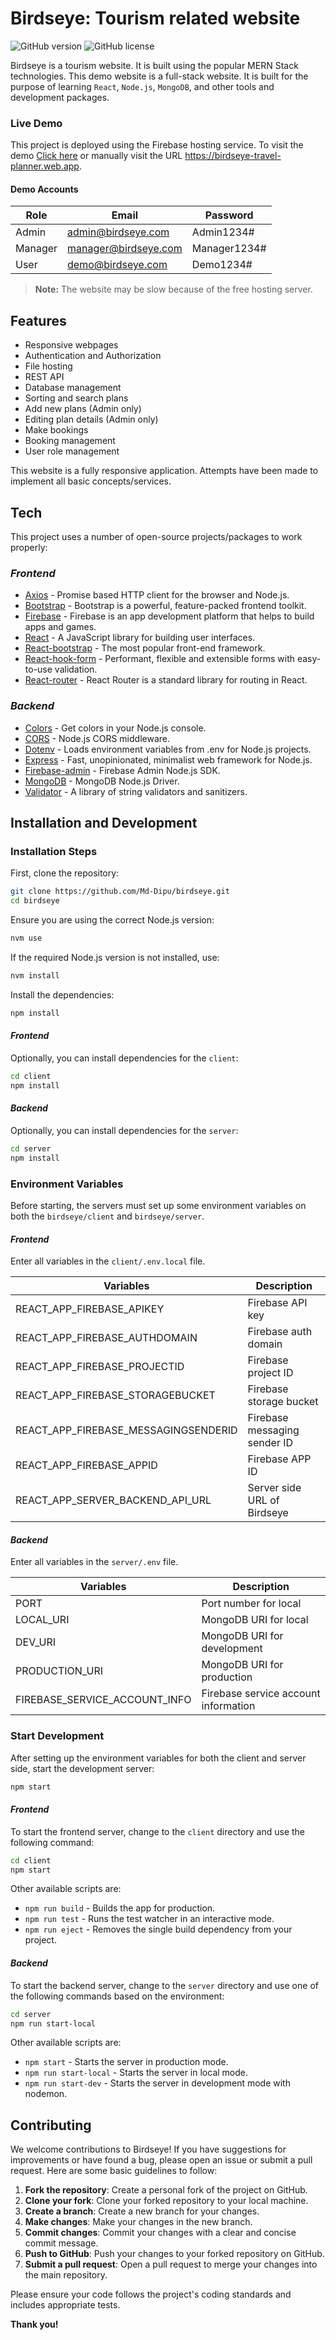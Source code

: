 # Birdseye: Tourism related website

![GitHub version](https://img.shields.io/github/package-json/v/Md-Dipu/birdseye)
![GitHub license](https://img.shields.io/github/license/Md-Dipu/birdseye)

Birdseye is a tourism website. It is built using the popular MERN Stack technologies. This demo website is a full-stack website. It is built for the purpose of learning `React`, `Node.js`, `MongoDB`, and other tools and development packages.

### Live Demo

This project is deployed using the Firebase hosting service. To visit the demo [Click here](https://birdseye-travel-planner.web.app) or manually visit the URL https://birdseye-travel-planner.web.app.

#### Demo Accounts

| Role | Email | Password |
| ------ | ------ | ------ |
| Admin | admin@birdseye.com | Admin1234# |
| Manager | manager@birdseye.com | Manager1234# |
| User | demo@birdseye.com | Demo1234# |

> **Note:** The website may be slow because of the free hosting server.

## Features

- Responsive webpages
- Authentication and Authorization
- File hosting
- REST API
- Database management
- Sorting and search plans
- Add new plans (Admin only)
- Editing plan details (Admin only)
- Make bookings
- Booking management
- User role management

This website is a fully responsive application. Attempts have been made to implement all basic concepts/services.

## Tech

This project uses a number of open-source projects/packages to work properly:

### _Frontend_
- [Axios](https://axios-http.com/) - Promise based HTTP client for the browser and Node.js.
- [Bootstrap](https://getbootstrap.com/) - Bootstrap is a powerful, feature-packed frontend toolkit.
- [Firebase](https://firebase.google.com/) - Firebase is an app development platform that helps to build apps and games.
- [React](https://reactjs.org/) - A JavaScript library for building user interfaces.
- [React-bootstrap](https://react-bootstrap.github.io/) - The most popular front-end framework.
- [React-hook-form](https://react-hook-form.com/) - Performant, flexible and extensible forms with easy-to-use validation.
- [React-router](https://reactrouter.com/) - React Router is a standard library for routing in React.

### _Backend_
- [Colors](https://github.com/Marak/colors.js) - Get colors in your Node.js console.
- [CORS](https://github.com/expressjs/cors#readme) - Node.js CORS middleware.
- [Dotenv](https://github.com/motdotla/dotenv#readme) - Loads environment variables from .env for Node.js projects.
- [Express](https://expressjs.com/) - Fast, unopinionated, minimalist web framework for Node.js.
- [Firebase-admin](https://www.npmjs.com/package/firebase-admin) - Firebase Admin Node.js SDK.
- [MongoDB](https://www.npmjs.com/package/mongodb) - MongoDB Node.js Driver.
- [Validator](https://github.com/validatorjs/validator.js) - A library of string validators and sanitizers.

## Installation and Development

### Installation Steps

First, clone the repository:

```sh
git clone https://github.com/Md-Dipu/birdseye.git
cd birdseye
```

Ensure you are using the correct Node.js version:

```sh
nvm use
```

If the required Node.js version is not installed, use:

```sh
nvm install
```

Install the dependencies:

```sh
npm install
```

#### _Frontend_

Optionally, you can install dependencies for the `client`:

```sh
cd client
npm install
```

#### _Backend_

Optionally, you can install dependencies for the `server`:

```sh
cd server
npm install
```

### Environment Variables

Before starting, the servers must set up some environment variables on both the `birdseye/client` and `birdseye/server`.

#### _Frontend_

Enter all variables in the `client/.env.local` file.

| Variables | Description |
| ------ | ------ |
| REACT_APP_FIREBASE_APIKEY | Firebase API key |
| REACT_APP_FIREBASE_AUTHDOMAIN | Firebase auth domain |
| REACT_APP_FIREBASE_PROJECTID | Firebase project ID |
| REACT_APP_FIREBASE_STORAGEBUCKET | Firebase storage bucket |
| REACT_APP_FIREBASE_MESSAGINGSENDERID | Firebase messaging sender ID |
| REACT_APP_FIREBASE_APPID | Firebase APP ID |
| REACT_APP_SERVER_BACKEND_API_URL | Server side URL of Birdseye |

#### _Backend_

Enter all variables in the `server/.env` file.

| Variables | Description |
| ------ | ------ |
| PORT | Port number for local |
| LOCAL_URI | MongoDB URI for local |
| DEV_URI | MongoDB URI for development |
| PRODUCTION_URI | MongoDB URI for production |
| FIREBASE_SERVICE_ACCOUNT_INFO | Firebase service account information |

### Start Development

After setting up the environment variables for both the client and server side, start the development server:

```sh
npm start
```

#### _Frontend_

To start the frontend server, change to the `client` directory and use the following command:

```sh
cd client
npm start
```

Other available scripts are:

- `npm run build` - Builds the app for production.
- `npm run test` - Runs the test watcher in an interactive mode.
- `npm run eject` - Removes the single build dependency from your project.

#### _Backend_

To start the backend server, change to the `server` directory and use one of the following commands based on the environment:

```sh
cd server
npm run start-local
```

Other available scripts are:

- `npm start` - Starts the server in production mode.
- `npm run start-local` - Starts the server in local mode.
- `npm run start-dev` - Starts the server in development mode with nodemon.

## Contributing

We welcome contributions to Birdseye! If you have suggestions for improvements or have found a bug, please open an issue or submit a pull request. Here are some basic guidelines to follow:

1. **Fork the repository**: Create a personal fork of the project on GitHub.
2. **Clone your fork**: Clone your forked repository to your local machine.
3. **Create a branch**: Create a new branch for your changes.
4. **Make changes**: Make your changes in the new branch.
5. **Commit changes**: Commit your changes with a clear and concise commit message.
6. **Push to GitHub**: Push your changes to your forked repository on GitHub.
7. **Submit a pull request**: Open a pull request to merge your changes into the main repository.

Please ensure your code follows the project's coding standards and includes appropriate tests.

**Thank you!**
